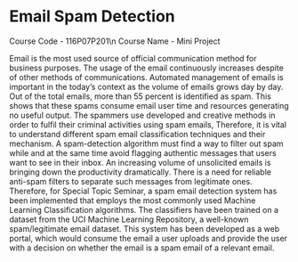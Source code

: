 # Email Spam Detection

Course Code - 116P07P201\n
Course Name - Mini Project

Email is the most used source of official communication method for business purposes. The usage of the email continuously increases despite of other methods of communications. Automated management of emails is important in the today’s context as the volume of emails grows day by day. Out of the total emails, more than 55 percent is identified as spam. This shows that these spams consume email user time and resources generating no useful output. The spammers use developed and creative methods in order to fulfil their criminal activities using spam emails, Therefore, it is vital to understand different spam email classification techniques and their mechanism. A spam-detection algorithm must find a way to filter out spam while and at the same time avoid flagging authentic messages that users want to see in their inbox. An increasing volume of unsolicited emails is bringing down the productivity dramatically. There is a need for reliable anti-spam filters to separate such messages from legitimate ones. Therefore, for Special Topic Seminar, a spam email detection system has been implemented that employs the most commonly used Machine Learning Classification algorithms. The classifiers have been trained on a dataset from the UCI Machine Learning Repository, a well-known spam/legitimate email dataset. This system has been developed as a web portal, which would consume the email a user uploads and provide the user with a decision on whether the email is a spam email of a relevant email.
